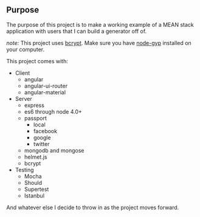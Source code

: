 ## Purpose
The purpose of this project is to make a working example of a MEAN stack application with users that I can build a generator off of.

*note:* This project uses [bcrypt](https://github.com/ncb000gt/node.bcrypt.js/). Make sure you have [node-gyp](https://github.com/nodejs/node-gyp) installed on your computer.

This project comes with:

 - Client
	 - angular
	 - angular-ui-router
	 - angular-material
 - Server
	 - express
	 - es6 through node 4.0+
	 - passport
		 - local
		 - facebook
		 - google
		 - twitter
	 - mongodb and mongose
	 - helmet.js
	 - bcrypt
 - Testing
   - Mocha
   - Should
   - Supertest
   - Istanbul

And whatever else I decide to throw in as the project moves forward.
